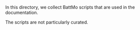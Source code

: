 In this directory, we collect BattMo scripts that are used in the documentation.

The scripts are not particularly curated.
